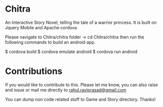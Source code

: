 # Chitra
An Interactive Story Novel, telling the tale of a warrior princess. It is built on Jquery Mobile and Apache cordova

Please navigate to Chitra/chitra folder -> cd Chitra/chitra
then run the following commands to build an android app.

 $ cordova build
 $ cordova emulate android
 $ cordova run android

# Contributions

If you would like to contribute to this. Please let me know, you can also raise
and issue or mail me directly to rahul.raviprasad@gmail.com

You can dump non code related stuff to Game and Story directory.
Thanks!

